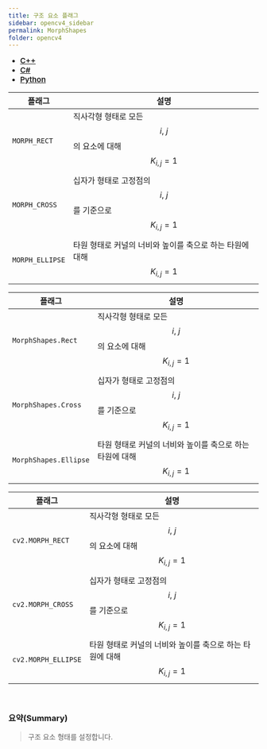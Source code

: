 ```yaml
---
title: 구조 요소 플래그
sidebar: opencv4_sidebar
permalink: MorphShapes
folder: opencv4
---
```


<ul id="profileTabs" class="nav nav-tabs">
    <li class="active"><a class="noCrossRef" href="#L1" data-toggle="tab" style="width: 100px; text-align: center; font-weight: 600; font-size: 15px;">C++</a></li>
    <li><a class="noCrossRef" href="#L2" data-toggle="tab" style="width: 100px; text-align: center; font-weight: 600; font-size: 15px;">C#</a></li>
    <li><a class="noCrossRef" href="#L3" data-toggle="tab" style="width: 100px; text-align: center; font-weight: 600; font-size: 15px;">Python</a></li>
</ul>

<div class="tab-content">
<div role="tabpanel" class="tab-pane active" id="L1" markdown="1">

| 플래그             | 설명                                                             |
| ----------------- | ---------------------------------------------------------------- |
| `MORPH_RECT` | 직사각형 형태로 모든 $$ i,\ j $$의 요소에 대해 $$ K_{i, j} = 1 $$ |
| `MORPH_CROSS` | 십자가 형태로 고정점의 $$ i,\ j $$를 기준으로 $$ K_{i, j} = 1 $$ |
| `MORPH_ELLIPSE` | 타원 형태로 커널의 너비와 높이를 축으로 하는 타원에 대해 $$ K_{i, j} = 1 $$ |

</div>

<div role="tabpanel" class="tab-pane" id="L2" markdown="1">

| 플래그             | 설명                                                             |
| ----------------- | ---------------------------------------------------------------- | 
| `MorphShapes.Rect` | 직사각형 형태로 모든 $$ i,\ j $$의 요소에 대해 $$ K_{i, j} = 1 $$ |
| `MorphShapes.Cross` | 십자가 형태로 고정점의 $$ i,\ j $$를 기준으로 $$ K_{i, j} = 1 $$ |
| `MorphShapes.Ellipse` | 타원 형태로 커널의 너비와 높이를 축으로 하는 타원에 대해 $$ K_{i, j} = 1 $$ |

</div>

<div role="tabpanel" class="tab-pane" id="L3" markdown="1">

| 플래그             | 설명                                                             |
| ----------------- | ---------------------------------------------------------------- | 
| `cv2.MORPH_RECT` | 직사각형 형태로 모든 $$ i,\ j $$의 요소에 대해 $$ K_{i, j} = 1 $$ |
| `cv2.MORPH_CROSS` | 십자가 형태로 고정점의 $$ i,\ j $$를 기준으로 $$ K_{i, j} = 1 $$ |
| `cv2.MORPH_ELLIPSE` | 타원 형태로 커널의 너비와 높이를 축으로 하는 타원에 대해 $$ K_{i, j} = 1 $$ |

</div>
</div>

<br>

### 요약(Summary)

> 구조 요소 형태를 설정합니다.
